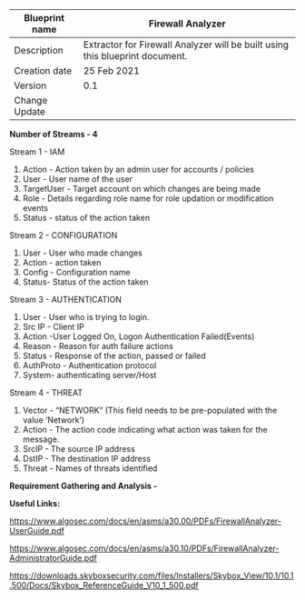 | Blueprint name          | Firewall Analyzer                                                            |
| ----------------------- | ---------------------------------------------------------------------------- |
| Description             | Extractor for Firewall Analyzer will be built using this blueprint document. |
| Creation date | 25 Feb 2021                                                                  |
| Version                 | 0.1                                                                                                |
| Change Update           |                                                                              |

**Number of Streams - 4**

Stream 1 - IAM

1. Action - Action taken by an admin user for accounts / policies
2. User - User name of the user
3. TargetUser - Target account on which changes are being made
4. Role - Details regarding role name for role updation or modification events
5. Status - status of the action taken

Stream 2 - CONFIGURATION

1. User - User who made changes
2. Action - action taken
3. Config - Configuration name
4. Status- Status of the action taken

Stream 3 - AUTHENTICATION

1. User - User who is trying to login. 
2. Src IP - Client IP
3. Action -User Logged On, Logon Authentication Failed(Events)
4. Reason - Reason for auth failure actions
5. Status - Response of the action, passed or failed
6. AuthProto - Authentication protocol
7. System- authenticating server/Host

Stream 4 - THREAT

1. Vector - “NETWORK” (This field needs to be pre-populated with the value ‘Network’)
2. Action - The action code indicating what action was taken for the message.
3. SrcIP - The source IP address
4. DstIP - The destination IP address
5. Threat - Names of threats identified

**Requirement Gathering and Analysis -** 

**Useful Links:**

https://www.algosec.com/docs/en/asms/a30.00/PDFs/FirewallAnalyzer-UserGuide.pdf

https://www.algosec.com/docs/en/asms/a30.10/PDFs/FirewallAnalyzer-AdministratorGuide.pdf

https://downloads.skyboxsecurity.com/files/Installers/Skybox_View/10.1/10.1.500/Docs/Skybox_ReferenceGuide_V10_1_500.pdf
